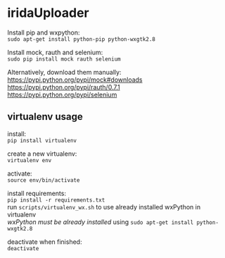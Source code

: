 iridaUploader  
=============

Install pip and wxpython:  
`sudo apt-get install python-pip python-wxgtk2.8`  


Install mock, rauth and selenium:  
`sudo pip install mock rauth selenium`    


Alternatively, download them manually:  
https://pypi.python.org/pypi/mock#downloads  
https://pypi.python.org/pypi/rauth/0.7.1  
https://pypi.python.org/pypi/selenium   
  
  
virtualenv usage  
----------------
install:  
`pip install virtualenv`    

create a new virtualenv:  
`virtualenv env`  

activate:  
`source env/bin/activate`  

install requirements:  
`pip install -r requirements.txt`  
run `scripts/virtualenv_wx.sh` to use already installed wxPython in virtualenv  
*wxPython must be already installed* using `sudo apt-get install python-wxgtk2.8`  

deactivate when finished:  
`deactivate`  

